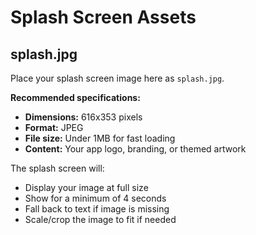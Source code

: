 # Splash Screen Assets

## splash.jpg

Place your splash screen image here as `splash.jpg`.

**Recommended specifications:**
- **Dimensions:** 616x353 pixels
- **Format:** JPEG
- **File size:** Under 1MB for fast loading
- **Content:** Your app logo, branding, or themed artwork

The splash screen will:
- Display your image at full size
- Show for a minimum of 4 seconds
- Fall back to text if image is missing
- Scale/crop the image to fit if needed
